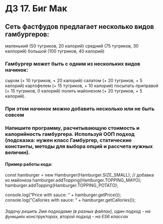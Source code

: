 # ДЗ 17. Биг Мак

## Сеть фастфудов предлагает несколько видов гамбургеров:

маленький (50 тугриков, 20 калорий)
средний (75 тугриков, 30 каллорий)
большой (100 тугриков, 40 калорий)

### Гамбургер может быть с одним из нескольких видов начинок:

сыром (+ 10 тугриков, + 20 калорий)
салатом (+ 20 тугриков, + 5 калорий)
картофелем (+ 15 тугриков, + 10 калорий)
посыпать приправой (+ 15 тугриков, 0 калорий)
полить майонезом (+ 20 тугриков, + 5 калорий).

### При этом начинок можно добавить несколько или не быть совсем

### Напишите программу, расчитывающую стоимость и калорийность гамбургера. Используй ООП подход (подсказка: нужен класс Гамбургер, статические константы, методы для выбора опций и рассчета нужных величин).

#### Пример работы кода:

const hamburger = new Hamburger(Hamburger.SIZE_SMALL);
// добавка из майонеза
hamburger.addTopping(Hamburger.TOPPING_MAYO);
hamburger.addTopping(Hamburger.TOPPING_POTATO);

console.log("Price with sauce: “ + hamburger.getPrice());
console.log("Callories with sauce: “ + hamburger.getCallories());


###### Задачу решить 2мя подходами (в разных файлах), один подход - на функциях конструкторах, второй подход - на ES6 классах
